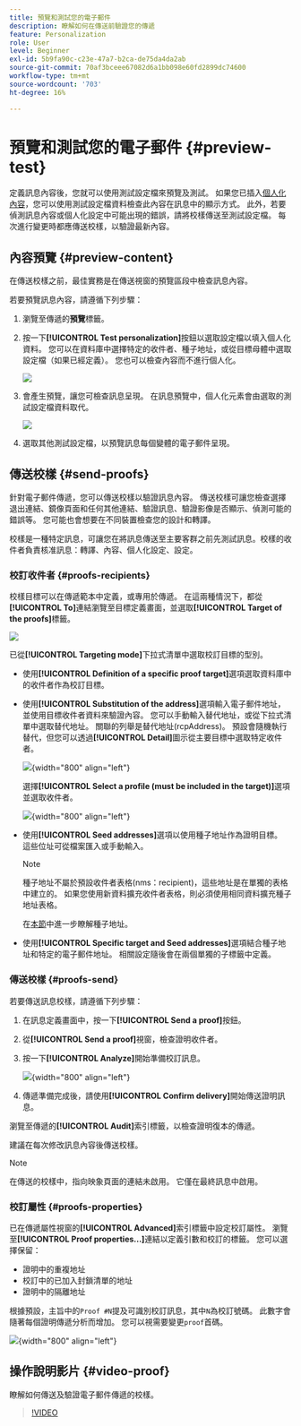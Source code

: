 ```yaml
---
title: 預覽和測試您的電子郵件
description: 瞭解如何在傳送前驗證您的傳遞
feature: Personalization
role: User
level: Beginner
exl-id: 5b9fa90c-c23e-47a7-b2ca-de75da4da2ab
source-git-commit: 70af3bceee67082d6a1bb098e60fd2899dc74600
workflow-type: tm+mt
source-wordcount: '703'
ht-degree: 16%

---
```


# 預覽和測試您的電子郵件 {#preview-test}

定義訊息內容後，您就可以使用測試設定檔來預覽及測試。 如果您已插入[個人化內容](personalize.md)，您可以使用測試設定檔資料檢查此內容在訊息中的顯示方式。 此外，若要偵測訊息內容或個人化設定中可能出現的錯誤，請將校樣傳送至測試設定檔。 每次進行變更時都應傳送校樣，以驗證最新內容。

## 內容預覽 {#preview-content}

在傳送校樣之前，最佳實務是在傳送視窗的預覽區段中檢查訊息內容。

若要預覽訊息內容，請遵循下列步驟：

1. 瀏覽至傳遞的&#x200B;**預覽**&#x200B;標籤。
1. 按一下&#x200B;**[!UICONTROL Test personalization]**&#x200B;按鈕以選取設定檔以填入個人化資料。 您可以在資料庫中選擇特定的收件者、種子地址，或從目標母體中選取設定檔（如果已經定義）。 您也可以檢查內容而不進行個人化。

   ![](assets/test-personalization.png)

1. 會產生預覽，讓您可檢查訊息呈現。 在訊息預覽中，個人化元素會由選取的測試設定檔資料取代。

   ![](assets/test-personalization-with-a-recipient.png)

1. 選取其他測試設定檔，以預覽訊息每個變體的電子郵件呈現。

## 傳送校樣 {#send-proofs}

針對電子郵件傳遞，您可以傳送校樣以驗證訊息內容。 傳送校樣可讓您檢查選擇退出連結、鏡像頁面和任何其他連結、驗證訊息、驗證影像是否顯示、偵測可能的錯誤等。 您可能也會想要在不同裝置檢查您的設計和轉譯。

校樣是一種特定訊息，可讓您在將訊息傳送至主要客群之前先測試訊息。校樣的收件者負責核准訊息：轉譯、內容、個人化設定、設定。

### 校訂收件者 {#proofs-recipients}

校樣目標可以在傳遞範本中定義，或專用於傳遞。 在這兩種情況下，都從&#x200B;**[!UICONTROL To]**&#x200B;連結瀏覽至目標定義畫面，並選取&#x200B;**[!UICONTROL Target of the proofs]**&#x200B;標籤。

![](assets/target-of-proofs.png)

已從&#x200B;**[!UICONTROL Targeting mode]**&#x200B;下拉式清單中選取校訂目標的型別。

* 使用&#x200B;**[!UICONTROL Definition of a specific proof target]**&#x200B;選項選取資料庫中的收件者作為校訂目標。
* 使用&#x200B;**[!UICONTROL Substitution of the address]**&#x200B;選項輸入電子郵件地址，並使用目標收件者資料來驗證內容。 您可以手動輸入替代地址，或從下拉式清單中選取替代地址。 關聯的列舉是替代地址(rcpAddress)。
預設會隨機執行替代，但您可以透過&#x200B;**[!UICONTROL Detail]**&#x200B;圖示從主要目標中選取特定收件者。

  ![](assets/target-of-proofs-substitution-details.png){width="800" align="left"}

  選擇&#x200B;**[!UICONTROL Select a profile (must be included in the target)]**&#x200B;選項並選取收件者。

  ![](assets/target-of-proofs-substitution.png){width="800" align="left"}


* 使用&#x200B;**[!UICONTROL Seed addresses]**&#x200B;選項以使用種子地址作為證明目標。 這些位址可從檔案匯入或手動輸入。

  >[!NOTE]
  >
  >種子地址不屬於預設收件者表格(nms：recipient)，這些地址是在單獨的表格中建立的。 如果您使用新資料擴充收件者表格，則必須使用相同資料擴充種子地址表格。

  在[本節](../audiences/test-profiles.md)中進一步瞭解種子地址。

* 使用&#x200B;**[!UICONTROL Specific target and Seed addresses]**&#x200B;選項結合種子地址和特定的電子郵件地址。 相關設定隨後會在兩個單獨的子標籤中定義。

### 傳送校樣 {#proofs-send}

若要傳送訊息校樣，請遵循下列步驟：

1. 在訊息定義畫面中，按一下&#x200B;**[!UICONTROL Send a proof]**&#x200B;按鈕。
1. 從&#x200B;**[!UICONTROL Send a proof]**&#x200B;視窗，檢查證明收件者。
1. 按一下&#x200B;**[!UICONTROL Analyze]**&#x200B;開始準備校訂訊息。

   ![](assets/send-proof-analyze.png){width="800" align="left"}

1. 傳遞準備完成後，請使用&#x200B;**[!UICONTROL Confirm delivery]**&#x200B;開始傳送證明訊息。

瀏覽至傳遞的&#x200B;**[!UICONTROL Audit]**&#x200B;索引標籤，以檢查證明復本的傳遞。

建議在每次修改訊息內容後傳送校樣。

>[!NOTE]
>
>在傳送的校樣中，指向映象頁面的連結未啟用。 它僅在最終訊息中啟用。

### 校訂屬性 {#proofs-properties}

已在傳遞屬性視窗的&#x200B;**[!UICONTROL Advanced]**&#x200B;索引標籤中設定校訂屬性。 瀏覽至&#x200B;**[!UICONTROL Proof properties...]**&#x200B;連結以定義引數和校訂的標籤。 您可以選擇保留：

* 證明中的重複地址
* 校訂中的已加入封鎖清單的地址
* 證明中的隔離地址

根據預設，主旨中的`Proof #N`提及可識別校訂訊息，其中`N`為校訂號碼。 此數字會隨著每個證明傳遞分析而增加。 您可以視需要變更`proof`首碼。

![](assets/proof-parameters.png){width="800" align="left"}


## 操作說明影片 {#video-proof}

瞭解如何傳送及驗證電子郵件傳遞的校樣。

>[!VIDEO](https://video.tv.adobe.com/v/333404)
